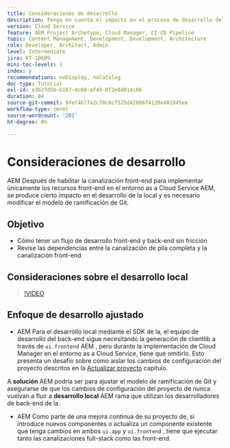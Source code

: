 ```yaml
---
title: Consideraciones de desarrollo
description: Tenga en cuenta el impacto en el proceso de desarrollo del front-end y del back-end una vez que habilite la canalización front-end.
version: Cloud Service
feature: AEM Project Archetype, Cloud Manager, CI-CD Pipeline
topic: Content Management, Development, Development, Architecture
role: Developer, Architect, Admin
level: Intermediate
jira: KT-10689
mini-toc-levels: 1
index: y
recommendations: noDisplay, noCatalog
doc-type: Tutorial
exl-id: a3b27d5b-b167-4c60-af49-8f2e8d814c86
duration: 84
source-git-commit: 9fef4b77a2c70c8cf525d42686f4120e481945ee
workflow-type: tm+mt
source-wordcount: '201'
ht-degree: 0%

---
```


# Consideraciones de desarrollo

AEM Después de habilitar la canalización front-end para implementar únicamente los recursos front-end en el entorno as a Cloud Service AEM, se produce cierto impacto en el desarrollo de la local y es necesario modificar el modelo de ramificación de Git.

## Objetivo

* Cómo tener un flujo de desarrollo front-end y back-end sin fricción
* Revise las dependencias entre la canalización de pila completa y la canalización front-end


## Consideraciones sobre el desarrollo local

>[!VIDEO](https://video.tv.adobe.com/v/3409421?quality=12&learn=on)


## Enfoque de desarrollo ajustado

* AEM Para el desarrollo local mediante el SDK de la, el equipo de desarrollo del back-end sigue necesitando la generación de clientlib a través de `ui.frontend` AEM , pero durante la implementación de Cloud Manager en el entorno as a Cloud Service, tiene que omitirlo. Esto presenta un desafío sobre cómo aislar los cambios de configuración del proyecto descritos en la [Actualizar proyecto](update-project.md) capítulo.

A __solución__ AEM podría ser para ajustar el modelo de ramificación de Git y asegurarse de que los cambios de configuración del proyecto de nunca vuelvan a fluir a __desarrollo local__ AEM rama que utilizan los desarrolladores de back-end de la.


* AEM Como parte de una mejora continua de su proyecto de, si introduce nuevos componentes o actualiza un componente existente que tenga cambios en ambos `ui.app` y `ui.frontend` , tiene que ejecutar tanto las canalizaciones full-stack como las front-end.
